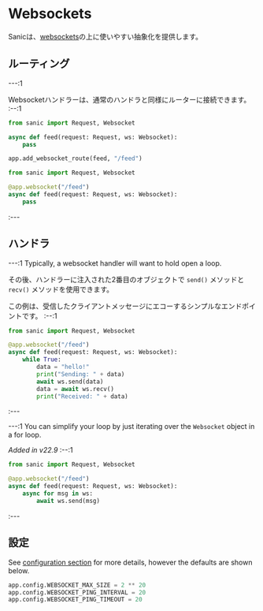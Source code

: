 # Websockets

Sanicは、[websockets](https://websockets.readthedocs.io/en/stable/)の上に使いやすい抽象化を提供します。


## ルーティング

---:1

Websocketハンドラーは、通常のハンドラと同様にルーターに接続できます。 :--:1
```python
from sanic import Request, Websocket

async def feed(request: Request, ws: Websocket):
    pass

app.add_websocket_route(feed, "/feed")
```
```python
from sanic import Request, Websocket

@app.websocket("/feed")
async def feed(request: Request, ws: Websocket):
    pass
```
:---

## ハンドラ


---:1 Typically, a websocket handler will want to hold open a loop.

その後、ハンドラーに注入された2番目のオブジェクトで `send()` メソッドと `recv()` メソッドを使用できます。

この例は、受信したクライアントメッセージにエコーするシンプルなエンドポイントです。 :--:1
```python
from sanic import Request, Websocket

@app.websocket("/feed")
async def feed(request: Request, ws: Websocket):
    while True:
        data = "hello!"
        print("Sending: " + data)
        await ws.send(data)
        data = await ws.recv()
        print("Received: " + data)
```
:---

---:1 You can simplify your loop by just iterating over the `Websocket` object in a for loop.

*Added in v22.9* :--:1
```python
from sanic import Request, Websocket

@app.websocket("/feed")
async def feed(request: Request, ws: Websocket):
    async for msg in ws:
        await ws.send(msg)
```
:---


## 設定

See [configuration section](/guide/deployment/configuration.md) for more details, however the defaults are shown below.

```python
app.config.WEBSOCKET_MAX_SIZE = 2 ** 20
app.config.WEBSOCKET_PING_INTERVAL = 20
app.config.WEBSOCKET_PING_TIMEOUT = 20
```
